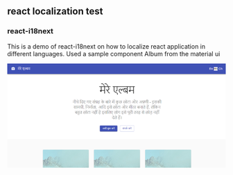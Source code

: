 ## react localization test

### react-i18next

This is a demo of react-i18next on how to localize react application in different languages.
Used a sample component Album from the material ui

![Screenshot](/public/app-screenshot.png)

